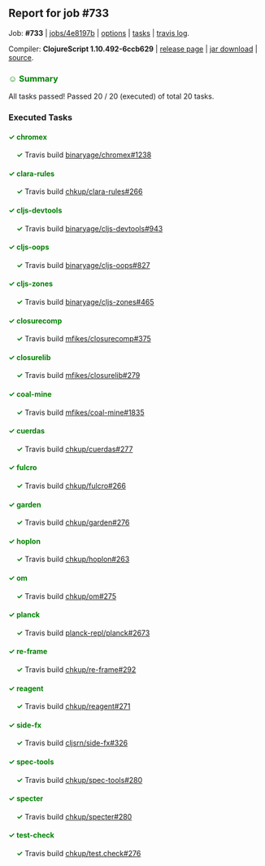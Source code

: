## Report for job #733

Job: **#733** | [jobs/4e8197b](https://github.com/cljs-oss/canary/commit/4e8197bdfcd74302e2c5ac395255bb6909464e4e) | [options](options.edn) | [tasks](tasks.edn) | [travis log](https://travis-ci.org/cljs-oss/canary/builds/468884056).

Compiler: **ClojureScript 1.10.492-6ccb629** | [release page](https://github.com/cljs-oss/canary/releases/tag/r1.10.492-6ccb629) | [jar download](https://github.com/cljs-oss/canary/releases/download/r1.10.492-6ccb629/clojurescript-1.10.492-6ccb629.jar) | [source](https://github.com/clojure/clojurescript/commit/6ccb629e365f46a9516e4defeced652cce9d4d35).

### <b style='color:green'>☺ Summary</b>

All tasks passed! Passed 20 / 20 (executed) of total 20 tasks.

### Executed Tasks

#### <b style='color:green'>&#x2713; chromex</b>
&nbsp;&nbsp;&nbsp;&nbsp;<b style='color:green'>&#x2713;</b> Travis build [binaryage/chromex#1238](https://travis-ci.org/binaryage/chromex/builds/468884971)<br>

#### <b style='color:green'>&#x2713; clara-rules</b>
&nbsp;&nbsp;&nbsp;&nbsp;<b style='color:green'>&#x2713;</b> Travis build [chkup/clara-rules#266](https://travis-ci.org/chkup/clara-rules/builds/468884985)<br>

#### <b style='color:green'>&#x2713; cljs-devtools</b>
&nbsp;&nbsp;&nbsp;&nbsp;<b style='color:green'>&#x2713;</b> Travis build [binaryage/cljs-devtools#943](https://travis-ci.org/binaryage/cljs-devtools/builds/468884992)<br>

#### <b style='color:green'>&#x2713; cljs-oops</b>
&nbsp;&nbsp;&nbsp;&nbsp;<b style='color:green'>&#x2713;</b> Travis build [binaryage/cljs-oops#827](https://travis-ci.org/binaryage/cljs-oops/builds/468884999)<br>

#### <b style='color:green'>&#x2713; cljs-zones</b>
&nbsp;&nbsp;&nbsp;&nbsp;<b style='color:green'>&#x2713;</b> Travis build [binaryage/cljs-zones#465](https://travis-ci.org/binaryage/cljs-zones/builds/468885001)<br>

#### <b style='color:green'>&#x2713; closurecomp</b>
&nbsp;&nbsp;&nbsp;&nbsp;<b style='color:green'>&#x2713;</b> Travis build [mfikes/closurecomp#375](https://travis-ci.org/mfikes/closurecomp/builds/468885003)<br>

#### <b style='color:green'>&#x2713; closurelib</b>
&nbsp;&nbsp;&nbsp;&nbsp;<b style='color:green'>&#x2713;</b> Travis build [mfikes/closurelib#279](https://travis-ci.org/mfikes/closurelib/builds/468885010)<br>

#### <b style='color:green'>&#x2713; coal-mine</b>
&nbsp;&nbsp;&nbsp;&nbsp;<b style='color:green'>&#x2713;</b> Travis build [mfikes/coal-mine#1835](https://travis-ci.org/mfikes/coal-mine/builds/468885016)<br>

#### <b style='color:green'>&#x2713; cuerdas</b>
&nbsp;&nbsp;&nbsp;&nbsp;<b style='color:green'>&#x2713;</b> Travis build [chkup/cuerdas#277](https://travis-ci.org/chkup/cuerdas/builds/468885026)<br>

#### <b style='color:green'>&#x2713; fulcro</b>
&nbsp;&nbsp;&nbsp;&nbsp;<b style='color:green'>&#x2713;</b> Travis build [chkup/fulcro#266](https://travis-ci.org/chkup/fulcro/builds/468885028)<br>

#### <b style='color:green'>&#x2713; garden</b>
&nbsp;&nbsp;&nbsp;&nbsp;<b style='color:green'>&#x2713;</b> Travis build [chkup/garden#276](https://travis-ci.org/chkup/garden/builds/468885030)<br>

#### <b style='color:green'>&#x2713; hoplon</b>
&nbsp;&nbsp;&nbsp;&nbsp;<b style='color:green'>&#x2713;</b> Travis build [chkup/hoplon#263](https://travis-ci.org/chkup/hoplon/builds/468885039)<br>

#### <b style='color:green'>&#x2713; om</b>
&nbsp;&nbsp;&nbsp;&nbsp;<b style='color:green'>&#x2713;</b> Travis build [chkup/om#275](https://travis-ci.org/chkup/om/builds/468885048)<br>

#### <b style='color:green'>&#x2713; planck</b>
&nbsp;&nbsp;&nbsp;&nbsp;<b style='color:green'>&#x2713;</b> Travis build [planck-repl/planck#2673](https://travis-ci.org/planck-repl/planck/builds/468885114)<br>

#### <b style='color:green'>&#x2713; re-frame</b>
&nbsp;&nbsp;&nbsp;&nbsp;<b style='color:green'>&#x2713;</b> Travis build [chkup/re-frame#292](https://travis-ci.org/chkup/re-frame/builds/468885070)<br>

#### <b style='color:green'>&#x2713; reagent</b>
&nbsp;&nbsp;&nbsp;&nbsp;<b style='color:green'>&#x2713;</b> Travis build [chkup/reagent#271](https://travis-ci.org/chkup/reagent/builds/468885093)<br>

#### <b style='color:green'>&#x2713; side-fx</b>
&nbsp;&nbsp;&nbsp;&nbsp;<b style='color:green'>&#x2713;</b> Travis build [cljsrn/side-fx#326](https://travis-ci.org/cljsrn/side-fx/builds/468885097)<br>

#### <b style='color:green'>&#x2713; spec-tools</b>
&nbsp;&nbsp;&nbsp;&nbsp;<b style='color:green'>&#x2713;</b> Travis build [chkup/spec-tools#280](https://travis-ci.org/chkup/spec-tools/builds/468885120)<br>

#### <b style='color:green'>&#x2713; specter</b>
&nbsp;&nbsp;&nbsp;&nbsp;<b style='color:green'>&#x2713;</b> Travis build [chkup/specter#280](https://travis-ci.org/chkup/specter/builds/468885123)<br>

#### <b style='color:green'>&#x2713; test-check</b>
&nbsp;&nbsp;&nbsp;&nbsp;<b style='color:green'>&#x2713;</b> Travis build [chkup/test.check#276](https://travis-ci.org/chkup/test.check/builds/468885136)<br>